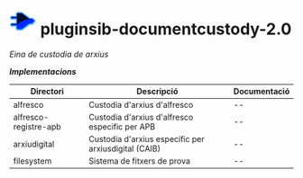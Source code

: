 # ![Logo](https://github.com/GovernIB/maven/raw/binaris/pluginsib/projectinfo_Attachments/icon.jpg) pluginsib-documentcustody-2.0
*Eina de custodia de arxius*


***Implementacions***

Directori | Descripció | Documentació
------------ | ------------- | -------------
alfresco | Custodia d'arxius d'alfresco | -- 
alfresco-registre-apb | Custodia d'arxius d'alfresco especific per APB | --
arxiudigital | Custodia d'arxius especific per arxiusdigital (CAIB) | --
filesystem | Sistema de fitxers de prova | --
